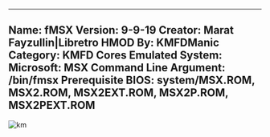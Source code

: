 -----------------------
Name: fMSX
Version: 9-9-19
Creator: Marat Fayzullin|Libretro
HMOD By: KMFDManic
Category: KMFD Cores
Emulated System: Microsoft: MSX
Command Line Argument: /bin/fmsx
Prerequisite BIOS: system/MSX.ROM, MSX2.ROM, MSX2EXT.ROM, MSX2P.ROM, MSX2PEXT.ROM
-----------------------
![km](https://i.imgur.com/ifVccJL.png)
